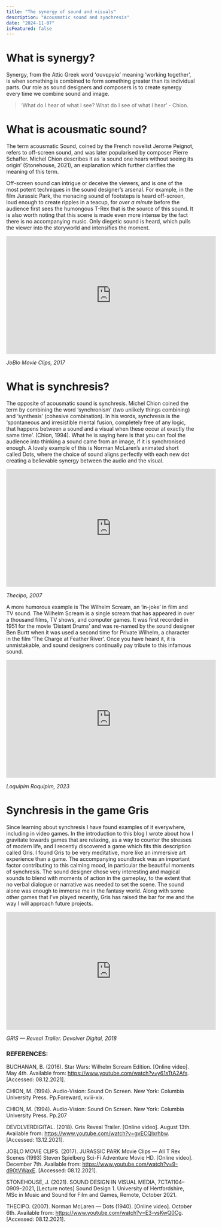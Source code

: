 ```yaml
---
title: "The synergy of sound and visuals"
description: "Acousmatic sound and synchresis"
date: "2024-11-07"
isFeatured: false
---
```


# What is synergy?
Synergy, from the Attic Greek word ‘συνεργία’ meaning ‘working together’, is when something is combined to form something greater than its individual parts. Our role as sound designers and composers is to create synergy every time we combine sound and image.

> ‘What do I hear of what I see? What do I see of what I hear’ - Chion.

# What is acousmatic sound?
The term acousmatic Sound, coined by the French novelist Jerome Peignot, refers to off-screen sound, and was later popularised by composer Pierre Schaffer. Michel Chion describes it as ‘a sound one hears without seeing its origin’ (Stonehouse, 2021), an explanation which further clarifies the meaning of this term.

Off-screen sound can intrigue or deceive the viewers, and is one of the most potent techniques in the sound designer’s arsenal. For example, in the film Jurassic Park, the menacing sound of footsteps is heard off-screen, loud enough to create ripples in a teacup, for *over a minute* before the audience first sees the humongous T-Rex that is the source of this sound. It is also worth noting that this scene is made even more intense by the fact there is no accompanying music. Only diegetic sound is heard, which pulls the viewer into the storyworld and intensifies the moment.

<iframe width="560" height="315" src="https://www.youtube.com/embed/9-d90tVWaxE" frameborder="0" allow="accelerometer; autoplay; encrypted-media; gyroscope; picture-in-picture" allowfullscreen></iframe>

*JoBlo Movie Clips, 2017*

# What is synchresis?
The opposite of acousmatic sound is synchresis. Michel Chion coined the term by combining the word ‘synchronism’ (two unlikely things combining) and ‘synthesis’ (cohesive combination). In his words, synchresis is the ‘spontaneous and irresistible mental fusion, completely free of any logic, that happens between a sound and a visual when these occur at exactly the same time’. (Chion, 1994). What he is saying here is that you can fool the audience into thinking a sound came from an image, if it is synchronised enough. A lovely example of this is Norman McLaren’s animated short called Dots, where the choice of sound aligns perfectly with each new dot creating a believable synergy between the audio and the visual.

<iframe width="560" height="315" src="https://www.youtube.com/embed/E3-vsKwQ0Cg" frameborder="0" allow="accelerometer; autoplay; encrypted-media; gyroscope; picture-in-picture" allowfullscreen></iframe>

*Thecipo, 2007*

A more humorous example is The Wilhelm Scream, an ‘in-joke’ in film and TV sound. The Wilhelm Scream is a single scream that has appeared in over a thousand films, TV shows, and computer games. It was first recorded in 1951 for the movie ‘Distant Drums’ and was re-named by the sound designer Ben Burtt when it was used a second time for Private Wilhelm, a character in the film ‘The Charge at Feather River’. Once you have heard it, it is unmistakable, and sound designers continually pay tribute to this infamous sound.

<iframe width="560" height="315" src="https://www.youtube.com/embed/G_g72yHhIiI" frameborder="0" allow="accelerometer; autoplay; encrypted-media; gyroscope; picture-in-picture" allowfullscreen></iframe>

*Loquipim Roquipim, 2023*

# Synchresis in the game Gris
Since learning about synchresis I have found examples of it everywhere, including in video games. In the introduction to this blog I wrote about how I gravitate towards games that are relaxing, as a way to counter the stresses of modern life, and I recently discovered a game which fits this description called Gris. I found Gris to be very meditative, more like an immersive art experience than a game. The accompanying soundtrack was an important factor contributing to this calming mood, in particular the beautiful moments of synchresis. The sound designer chose very interesting and magical sounds to blend with moments of action in the gameplay, to the extent that no verbal dialogue or narrative was needed to set the scene. The sound alone was enough to immerse me in the fantasy world. Along with some other games that I’ve played recently, Gris has raised the bar for me and the way I will approach future projects.

<iframe width="560" height="315" src="https://www.youtube.com/embed/gvECQlxrhbw" frameborder="0" allow="accelerometer; autoplay; encrypted-media; gyroscope; picture-in-picture" allowfullscreen></iframe>

*GRIS — Reveal Trailer. Devolver Digital, 2018*

### REFERENCES:
<div class="references">

BUCHANAN, B. (2016). Star Wars: Wilhelm Scream Edition. [Online video]. May 4th. Available from: https://www.youtube.com/watch?v=y61sTtA2Afs. [Accessed: 08.12.2021].

CHION, M. (1994). Audio-Vision: Sound On Screen. New York: Columbia University Press. Pp.Foreward, xviii-xix.

CHION, M. (1994). Audio-Vision: Sound On Screen. New York: Columbia University Press. Pp.207

DEVOLVERDIGITAL. (2018). Gris Reveal Trailer. [Online video]. August 13th. Available from: https://www.youtube.com/watch?v=gvECQlxrhbw. [Accessed: 13.12.2021].

JOBLO MOVIE CLIPS. (2017). JURASSIC PARK Movie Clips — All T Rex Scenes (1993) Steven Spielberg Sci-Fi Adventure Movie HD. [Online video]. December 7th. Available from: https://www.youtube.com/watch?v=9-d90tVWaxE. [Accessed: 08.12.2021].

STONEHOUSE, J. (2021). SOUND DESIGN IN VISUAL MEDIA, 7CTA1104–0909–2021, [Lecture notes] Sound Design 1. University of Hertfordshire, MSc in Music and Sound for Film and Games, Remote, October 2021.

THECIPO. (2007). Norman McLaren — Dots (1940). [Online video]. October 6th. Available from: https://www.youtube.com/watch?v=E3-vsKwQ0Cg. [Accessed: 08.12.2021].

</div>
